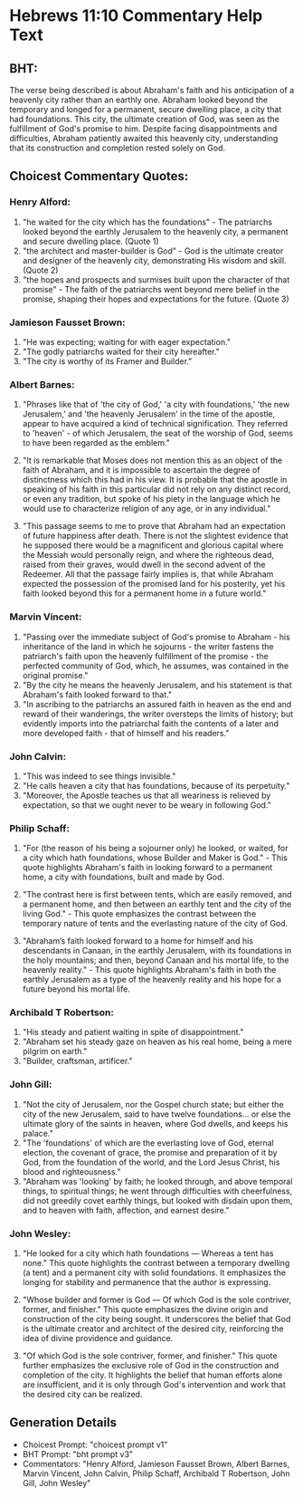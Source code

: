 # Hebrews 11:10 Commentary Help Text

## BHT:
The verse being described is about Abraham's faith and his anticipation of a heavenly city rather than an earthly one. Abraham looked beyond the temporary and longed for a permanent, secure dwelling place, a city that had foundations. This city, the ultimate creation of God, was seen as the fulfillment of God's promise to him. Despite facing disappointments and difficulties, Abraham patiently awaited this heavenly city, understanding that its construction and completion rested solely on God.

## Choicest Commentary Quotes:
### Henry Alford:
1. "he waited for the city which has the foundations" - The patriarchs looked beyond the earthly Jerusalem to the heavenly city, a permanent and secure dwelling place. (Quote 1)
2. "the architect and master-builder is God" - God is the ultimate creator and designer of the heavenly city, demonstrating His wisdom and skill. (Quote 2)
3. "the hopes and prospects and surmises built upon the character of that promise" - The faith of the patriarchs went beyond mere belief in the promise, shaping their hopes and expectations for the future. (Quote 3)

### Jamieson Fausset Brown:
1. "He was expecting; waiting for with eager expectation."
2. "The godly patriarchs waited for their city hereafter."
3. "The city is worthy of its Framer and Builder."

### Albert Barnes:
1. "Phrases like that of 'the city of God,' 'a city with foundations,' 'the new Jerusalem,' and 'the heavenly Jerusalem' in the time of the apostle, appear to have acquired a kind of technical signification. They referred to 'heaven' - of which Jerusalem, the seat of the worship of God, seems to have been regarded as the emblem." 

2. "It is remarkable that Moses does not mention this as an object of the faith of Abraham, and it is impossible to ascertain the degree of distinctness which this had in his view. It is probable that the apostle in speaking of his faith in this particular did not rely on any distinct record, or even any tradition, but spoke of his piety in the language which he would use to characterize religion of any age, or in any individual."

3. "This passage seems to me to prove that Abraham had an expectation of future happiness after death. There is not the slightest evidence that he supposed there would be a magnificent and glorious capital where the Messiah would personally reign, and where the righteous dead, raised from their graves, would dwell in the second advent of the Redeemer. All that the passage fairly implies is, that while Abraham expected the possession of the promised land for his posterity, yet his faith looked beyond this for a permanent home in a future world."

### Marvin Vincent:
1. "Passing over the immediate subject of God's promise to Abraham - his inheritance of the land in which he sojourns - the writer fastens the patriarch's faith upon the heavenly fulfillment of the promise - the perfected community of God, which, he assumes, was contained in the original promise."
2. "By the city he means the heavenly Jerusalem, and his statement is that Abraham's faith looked forward to that."
3. "In ascribing to the patriarchs an assured faith in heaven as the end and reward of their wanderings, the writer oversteps the limits of history; but evidently imports into the patriarchal faith the contents of a later and more developed faith - that of himself and his readers."

### John Calvin:
1. "This was indeed to see things invisible."
2. "He calls heaven a city that has foundations, because of its perpetuity."
3. "Moreover, the Apostle teaches us that all weariness is relieved by expectation, so that we ought never to be weary in following God."

### Philip Schaff:
1. "For (the reason of his being a sojourner only) he looked, or waited, for a city which hath foundations, whose Builder and Maker is God." - This quote highlights Abraham's faith in looking forward to a permanent home, a city with foundations, built and made by God.

2. "The contrast here is first between tents, which are easily removed, and a permanent home, and then between an earthly tent and the city of the living God." - This quote emphasizes the contrast between the temporary nature of tents and the everlasting nature of the city of God.

3. "Abraham’s faith looked forward to a home for himself and his descendants in Canaan, in the earthly Jerusalem, with its foundations in the holy mountains; and then, beyond Canaan and his mortal life, to the heavenly reality." - This quote highlights Abraham's faith in both the earthly Jerusalem as a type of the heavenly reality and his hope for a future beyond his mortal life.

### Archibald T Robertson:
1. "His steady and patient waiting in spite of disappointment." 
2. "Abraham set his steady gaze on heaven as his real home, being a mere pilgrim on earth." 
3. "Builder, craftsman, artificer."

### John Gill:
1. "Not the city of Jerusalem, nor the Gospel church state; but either the city of the new Jerusalem, said to have twelve foundations... or else the ultimate glory of the saints in heaven, where God dwells, and keeps his palace."
2. "The 'foundations' of which are the everlasting love of God, eternal election, the covenant of grace, the promise and preparation of it by God, from the foundation of the world, and the Lord Jesus Christ, his blood and righteousness."
3. "Abraham was 'looking' by faith; he looked through, and above temporal things, to spiritual things; he went through difficulties with cheerfulness, did not greedily covet earthly things, but looked with disdain upon them, and to heaven with faith, affection, and earnest desire."

### John Wesley:
1. "He looked for a city which hath foundations — Whereas a tent has none." This quote highlights the contrast between a temporary dwelling (a tent) and a permanent city with solid foundations. It emphasizes the longing for stability and permanence that the author is expressing.

2. "Whose builder and former is God — Of which God is the sole contriver, former, and finisher." This quote emphasizes the divine origin and construction of the city being sought. It underscores the belief that God is the ultimate creator and architect of the desired city, reinforcing the idea of divine providence and guidance.

3. "Of which God is the sole contriver, former, and finisher." This quote further emphasizes the exclusive role of God in the construction and completion of the city. It highlights the belief that human efforts alone are insufficient, and it is only through God's intervention and work that the desired city can be realized.


## Generation Details
- Choicest Prompt: "choicest prompt v1"
- BHT Prompt: "bht prompt v3"
- Commentators: "Henry Alford, Jamieson Fausset Brown, Albert Barnes, Marvin Vincent, John Calvin, Philip Schaff, Archibald T Robertson, John Gill, John Wesley"
